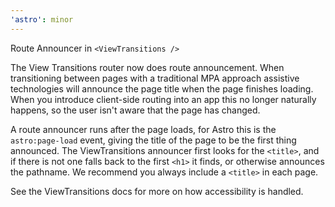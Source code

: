 ```yaml
---
'astro': minor
---
```


Route Announcer in `<ViewTransitions />`

The View Transitions router now does route announcement. When transitioning between pages with a traditional MPA approach assistive technologies will announce the page title when the page finishes loading. When you introduce client-side routing into an app this no longer naturally happens, so the user isn't aware that the page has changed.

A route announcer runs after the page loads, for Astro this is the `astro:page-load` event, giving the title of the page to be the first thing announced. The ViewTransitions announcer first looks for the `<title>`, and if there is not one falls back to the first `<h1>` it finds, or otherwise announces the pathname. We recommend you always include a `<title>` in each page.

See the ViewTransitions docs for more on how accessibility is handled.
